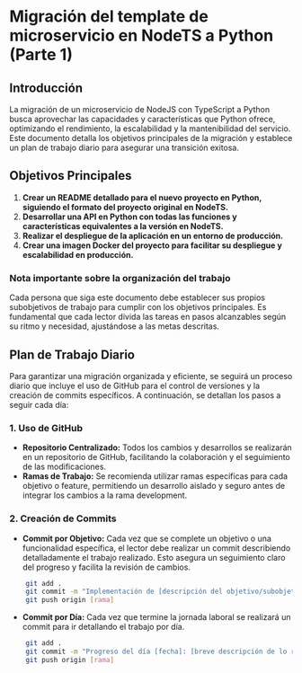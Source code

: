 # Migración del template de microservicio en NodeTS a Python (Parte 1)

## Introducción

La migración de un microservicio de NodeJS con TypeScript a Python busca aprovechar las capacidades y características que Python ofrece, optimizando el rendimiento, la escalabilidad y la mantenibilidad del servicio. Este documento detalla los objetivos principales de la migración y establece un plan de trabajo diario para asegurar una transición exitosa.

## Objetivos Principales

1. **Crear un README detallado para el nuevo proyecto en Python, siguiendo el formato del proyecto original en NodeTS.**
2. **Desarrollar una API en Python con todas las funciones y características equivalentes a la versión en NodeTS.**
3. **Realizar el despliegue de la aplicación en un entorno de producción.**
4. **Crear una imagen Docker del proyecto para facilitar su despliegue y escalabilidad en producción.**

### Nota importante sobre la organización del trabajo

Cada persona que siga este documento debe establecer sus propios subobjetivos de trabajo para cumplir con los objetivos principales. Es fundamental que cada lector divida las tareas en pasos alcanzables según su ritmo y necesidad, ajustándose a las metas descritas.

## Plan de Trabajo Diario

Para garantizar una migración organizada y eficiente, se seguirá un proceso diario que incluye el uso de GitHub para el control de versiones y la creación de commits específicos. A continuación, se detallan los pasos a seguir cada día:

### 1. Uso de GitHub

- **Repositorio Centralizado:** Todos los cambios y desarrollos se realizarán en un repositorio de GitHub, facilitando la colaboración y el seguimiento de las modificaciones. 
- **Ramas de Trabajo:** Se recomienda utilizar ramas específicas para cada objetivo o feature, permitiendo un desarrollo aislado y seguro antes de integrar los cambios a la rama development.

### 2. Creación de Commits

- **Commit por Objetivo:** Cada vez que se complete un objetivo o una funcionalidad específica, el lector debe realizar un commit describiendo detalladamente el trabajo realizado. Esto asegura un seguimiento claro del progreso y facilita la revisión de cambios.

```bash
    git add .
    git commit -m "Implementación de [descripción del objetivo/subobjetivo/funcionalidad]"
    git push origin [rama]
```

- **Commit por Día:** Cada vez que termine la jornada laboral se realizará un commit para ir detallando el trabajo por día.

```bash
    git add .
    git commit -m "Progreso del día [fecha]: [breve descripción de lo realizado]"
    git push origin [rama]
```
